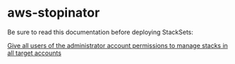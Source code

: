 # aws-stopinator

Be sure to read this documentation before deploying StackSets:

[Give all users of the administrator account permissions to manage stacks in all target accounts](https://docs.aws.amazon.com/AWSCloudFormation/latest/UserGuide/stacksets-prereqs-self-managed.html#stacksets-prereqs-accountsetup)
